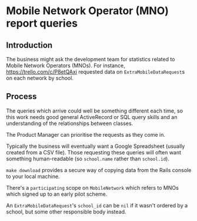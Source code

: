 # Mobile Network Operator (MNO) report queries

## Introduction

The business might ask the development team for statistics related to Mobile Network Operators (MNOs). 
For instance, https://trello.com/c/P8etQAxi requested data on `ExtraMobileDataRequest`s on each 
network by school.

## Process

The queries which arrive could well be something different each time, so this work needs good 
general ActiveRecord or SQL query skills and an understanding of the relationships between classes.

The Product Manager can prioritise the requests as they come in. 

Typically the business will eventually want a Google Spreadsheet (usually created from a CSV file).
Those requesting these queries will often want something human-readable (so `school.name`
rather than `school.id`). 

`make download` provides a secure way of copying data from the Rails console to your local machine.

There's a `participating` scope on `MobileNetwork` which refers to MNOs which signed up to an early pilot scheme.

An `ExtraMobileDataRequest`'s `school_id` can be `nil` if it wasn't ordered by a school, but some
other responsible body instead.